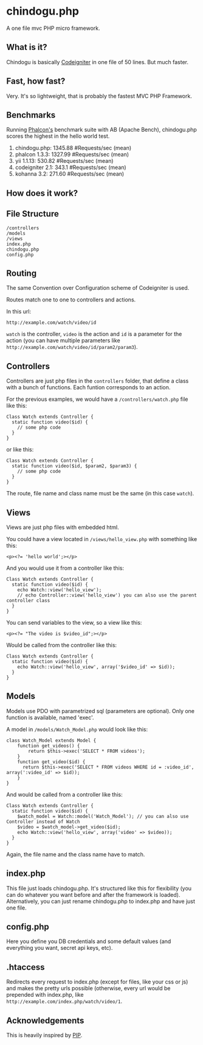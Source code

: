chindogu.php
============

A one file mvc PHP micro framework.

What is it?
-----------

Chindogu is basically [Codeigniter](https://github.com/EllisLab/CodeIgniter) in one file of 50 lines. But much faster.

Fast, how fast?
-----------

Very. It's so lightweight, that is probably the fastest MVC PHP Framework.

## Benchmarks

Running [Phalcon's](https://github.com/phalcon/framework-bench) benchmark suite with AB (Apache Bench), chindogu.php scores the highest in the hello world test.

1. chindogu.php: 1345.88 #Requests/sec (mean)
2. phalcon 1.3.3: 1327.99 #Requests/sec (mean)
3. yii 1.1.13: 530.82 #Requests/sec (mean)
4. codeigniter 2.1: 343.1 #Requests/sec (mean)
5. kohanna 3.2: 271.60 #Requests/sec (mean)

How does it work?
-----------

## File Structure

    /controllers
    /models
    /views
    index.php
    chindogu.php
    config.php

## Routing

The same Convention over Configuration scheme of Codeigniter is used.

Routes match one to one to controllers and actions.

In this url:

    http://example.com/watch/video/id
    
`watch` is the controller, `video` is the action and `id` is a parameter for the action (you can have multiple parameters like `http://example.com/watch/video/id/param2/param3`).

## Controllers

Controllers are just php files in the `controllers` folder, that define a class with a bunch of functions. Each funtion corresponds to an action.

For the previous examples, we would have a `/controllers/watch.php` file like this:

    Class Watch extends Controller {
      static function video($id) {
        // some php code
      }
    }
    
or like this:
    
    Class Watch extends Controller {
      static function video($id, $param2, $param3) {
        // some php code
      }
    }
    
The route, file name and class name must be the same (in this case `watch`).

## Views

Views are just php files with embedded html.

You could have a view located in `/views/hello_view.php` with something like this:

    <p><?= 'hello world';></p>
    
And you would use it from a controller like this:

    Class Watch extends Controller {
      static function video($id) {
        echo Watch::view('hello_view'); 
        // echo Controller::view('hello_view') you can also use the parent controller class
      }
    }
    
You can send variables to the view, so a view like this:

    <p><?= "The video is $video_id";></p>
    
Would be called from the controller like this:

    Class Watch extends Controller {
      static function video($id) {
        echo Watch::view('hello_view', array('$video_id' => $id));
      }
    }
    
## Models

Models use PDO with parametrized sql (parameters are optional). Only one function is available, named 'exec'.

A model in `/models/Watch_Model.php` would look like this:

    class Watch_Model extends Model {
    	function get_videos() {
    		return $this->exec('SELECT * FROM videos');
    	}
    	function get_video($id) {
    	  return $this->exec('SELECT * FROM videos WHERE id = :video_id', array(':video_id' => $id));
    	}
    }
    
And would be called from a controller like this:

    Class Watch extends Controller {
      static function video($id) {
        $watch_model = Watch::model('Watch_Model'); // you can also use Controller instead of Watch
        $video = $watch_model->get_video($id);
        echo Watch::view('hello_view', array('video' => $video)); 
      }
    }

Again, the file name and the class name have to match.

## index.php

This file just loads chindogu.php. It's structured like this for flexibility (you can do whatever you want before and after the framework is loaded). Alternatively, you can just rename chindogu.php to index.php and have just one file.

## config.php

Here you define you DB credentials and some default values (and everything you want, secret api keys, etc).

## .htaccess

Redirects every request to index.php (except for files, like your css or js) and makes the pretty urls possible (otherwise, every url would be prepended with index.php, like `http://example.com/index.php/watch/video/1`.

Acknowledgements
----------------

This is heavily inspired by [PIP](https://github.com/gilbitron/PIP).
